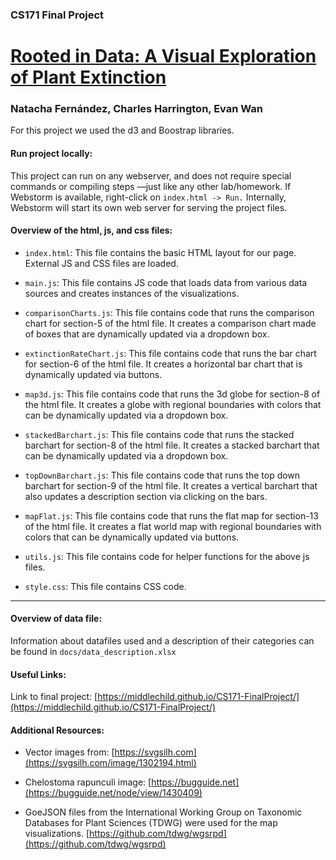 ### CS171 Final Project

[Rooted in Data: A Visual Exploration of Plant Extinction](https://middlechild.github.io/CS171-FinalProject/)
===================

### Natacha Fernández, Charles Harrington, Evan Wan

For this project we used the d3 and Boostrap libraries.

#### Run project locally:
This project can run on any webserver, and does not require special commands or compiling steps —just like any other lab/homework. If Webstorm is available, right-click on `index.html -> Run.` Internally, Webstorm will start its own web server for serving the project files.

#### Overview of the html, js, and css files:

* `index.html`:
  This file contains the basic HTML layout for our page. External JS and CSS files are loaded.

* `main.js`:
  This file contains JS code that loads data from various data sources and creates instances of the visualizations.

* `comparisonCharts.js`:
  This file contains code that runs the comparison chart for section-5 of the html file. It creates a comparison chart made of boxes that are dynamically updated via a dropdown box.

* `extinctionRateChart.js`:
  This file contains code that runs the bar chart for section-6 of the html file. It creates a horizontal  bar chart that is dynamically updated via buttons.

* `map3d.js`:
  This file contains code that runs the 3d globe for section-8 of the html file. It creates a globe with regional boundaries with colors that can be dynamically updated via a dropdown box.

* `stackedBarchart.js`:
  This file contains code that runs the stacked barchart for section-8 of the html file. It creates a stacked barchart that can be dynamically updated via a dropdown box.

* `topDownBarchart.js`:
  This file contains code that runs the top down barchart for section-9 of the html file. It creates a vertical barchart that also updates a description section via clicking on the bars.

* `mapFlat.js`:
  This file contains code that runs the flat map for section-13 of the html file. It creates a flat world map with regional boundaries with colors that can be dynamically updated via buttons.

* `utils.js`:
  This file contains code for helper functions for the above js files.

* `style.css`:
  This file contains CSS code.

---

#### Overview of data file:
Information about datafiles used and a description of their categories can be found in `docs/data_description.xlsx`

#### Useful Links:
Link to final project: [https://middlechild.github.io/CS171-FinalProject/](https://middlechild.github.io/CS171-FinalProject/)

#### Additional Resources:
- Vector images from: [https://svgsilh.com](https://svgsilh.com/image/1302194.html)

- Chelostoma rapunculi image: [https://bugguide.net](https://bugguide.net/node/view/1430409)

- GoeJSON files from the International Working Group on Taxonomic Databases for Plant Sciences (TDWG) were used for the map visualizations. [https://github.com/tdwg/wgsrpd](https://github.com/tdwg/wgsrpd)
